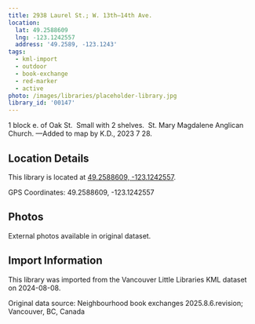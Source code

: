 ```yaml
---
title: 2938 Laurel St.; W. 13th—14th Ave.
location:
  lat: 49.2588609
  lng: -123.1242557
  address: '49.2589, -123.1243'
tags:
  - kml-import
  - outdoor
  - book-exchange
  - red-marker
  - active
photo: /images/libraries/placeholder-library.jpg
library_id: '00147'
---
```

1 block e. of Oak St.  Small with 2 shelves.  
St. Mary Magdalene Anglican Church.
—Added to map by K.D., 2023 7 28.  

## Location Details

This library is located at [49.2588609, -123.1242557](https://www.google.com/maps?q=49.2588609,-123.1242557).

GPS Coordinates: 49.2588609, -123.1242557

## Photos

External photos available in original dataset.

## Import Information

This library was imported from the Vancouver Little Libraries KML dataset on 2024-08-08.

Original data source: Neighbourhood book exchanges 2025.8.6.revision; Vancouver, BC, Canada
